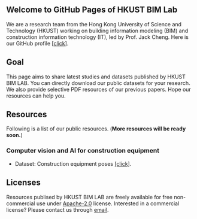## Welcome to GitHub Pages of HKUST BIM Lab

We are a research team from the Hong Kong University of Science and Technology (HKUST) working on building information modeling (BIM) and construction information technology (IT), led by Prof. Jack Cheng. Here is our GitHub profile [[click](https://github.com/hkustbimlab)].


## Goal
This page aims to share latest studies and datasets published by HKUST BIM LAB. You can directly download our public datasets for your research. We also provide selective PDF resources of our previous papers. Hope our resources can help you.

## Resources
Following is a list of our public resources. (**More resources will be ready soon.**)

### Computer vision and AI for construction equipment
* Dataset: Construction equipment poses [[click]](https://hkustconnect-my.sharepoint.com/:f:/g/personal/hluoaf_connect_ust_hk/EmiZELaKKoZMqgHO3k_2a68BFWu_gq9Z9MZWX5u0cQE1nw?e=6xsOLB).






## Licenses
Resources publised by HKUST BIM LAB are freely available for free non-commercial use under [Apache-2.0](link) license. Interested in a commercial license? Please contact us through [email](hkustbim@gmail.com).
